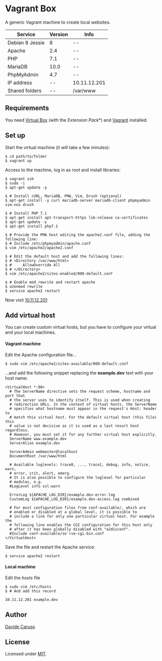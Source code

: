 # Vagrant Box

A generic Vagrant machine to create local websites.

| Service                   | Version | Info         |
| ------------------------- | ------- | -------      |
| Debian 8 Jessie           | 8       | --           |
| Apache                    | 2.4     | --           |
| PHP                       | 7.1     | --           |
| MariaDB                   | 10.0    | --           |
| PhpMyAdmin                | 4.7     | --           |
| IP address                | --      | 10.11.12.201 |
| Shared folders            | --      | /var/www     |

## Requirements
You need [Virtual Box][virtual-box] (with the *Extension Pack**) and [Vagrant][vagrant] installed.

## Set up
Start the virtual machine (it will take a few minutes):
```
$ cd path/to/folder
$ vagrant up
```

Access to the machine, log in as root and install libraries:
```
$ vagrant ssh
$ sudo -i
$ apt-get update -y

$ # Install cURL, MariaDB, PMA, Vim, Drush (optional)
$ apt-get install -y curl mariadb-server mariadb-client phpmyadmin vim-nox drush

$ # Install PHP 7.1
$ apt-get install apt-transport-https lsb-release ca-certificates
$ apt-get update -y
$ apt-get install php7.1

$ # Provide the PMA host editing the apache2.conf file, adding the following line: 
$ # Include /etc/phpmyadmin/apache.conf
$ vim /etc/apache2/apache2.conf

$ # Edit the default host and add the following lines:
$ # <Directory /var/www/html>
$ #     AllowOverride All
$ # </Directory>
$ vim /etc/apache2/sites-enabled/000-default.conf

$ # Enable mod_rewrite and restart apache
$ a2enmod rewrite
$ service apache2 restart
```

Now visit [10.11.12.201][localhost]

## Add virtual host
You can create custom virtual hosts, but you have to configure your virtual and your local machines.
#### Vagrant machine
Edit the Apache configuration file...

`$ sudo vim /etc/apache2/sites-available/000-default.conf`

...and add the following snippet replacing the **example.dev** text with your host name:

```
<VirtualHost *:80>
  # The ServerName directive sets the request scheme, hostname and port that
  # the server uses to identify itself. This is used when creating
  # redirection URLs. In the context of virtual hosts, the ServerName
  # specifies what hostname must appear in the request's Host: header to
  # match this virtual host. For the default virtual host (this file) this
  # value is not decisive as it is used as a last resort host regardless.
  # However, you must set it for any further virtual host explicitly.
  ServerName www.example.dev
  ServerAlias example.dev

  ServerAdmin webmaster@localhost
  DocumentRoot /var/www/html

  # Available loglevels: trace8, ..., trace1, debug, info, notice, warn,
  # error, crit, alert, emerg.
  # It is also possible to configure the loglevel for particular
  # modules, e.g.
  #LogLevel info ssl:warn

  ErrorLog ${APACHE_LOG_DIR}/example.dev-error.log
  CustomLog ${APACHE_LOG_DIR}/example.dev-access.log combined

  # For most configuration files from conf-available/, which are
  # enabled or disabled at a global level, it is possible to
  # include a line for only one particular virtual host. For example the
  # following line enables the CGI configuration for this host only
  # after it has been globally disabled with "a2disconf".
  #Include conf-available/se`rve-cgi-bin.conf
</VirtualHost>
```
Save the file and restart the Apache service:

`$ service apache2 restart`

#### Local machine
Edit the *hosts* file
```
$ sudo vim /etc/hosts
$ # And add this record

10.11.12.201 example.dev
```

## Author

[Davide Caruso][linkedin]

## License

Licensed under [MIT][mit].

[linkedin]: https://it.linkedin.com/in/davidecaruso93
[mit]: http://www.opensource.org/licenses/mit-license.php
[virtual-box]: https://www.virtualbox.org/
[vagrant]: https://www.vagrantup.com/
[localhost]: http://10.11.12.201/